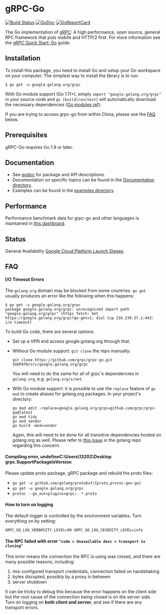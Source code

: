 # gRPC-Go

[![Build Status](https://travis-ci.org/grpc/grpc-go.svg)](https://travis-ci.org/grpc/grpc-go)
[![GoDoc](https://godoc.org/google.golang.org/grpc?status.svg)](https://godoc.org/google.golang.org/grpc)
[![GoReportCard](https://goreportcard.com/badge/grpc/grpc-go)](https://goreportcard.com/report/github.com/grpc/grpc-go)

The Go implementation of [gRPC](https://grpc.io/): A high performance, open
source, general RPC framework that puts mobile and HTTP/2 first. For more
information see the [gRPC Quick Start:
Go](https://grpc.io/docs/quickstart/go.html) guide.

Installation
------------

To install this package, you need to install Go and setup your Go workspace on
your computer. The simplest way to install the library is to run:

```
$ go get -u google.golang.org/grpc
```

With Go module support (Go 1.11+), simply `import "google.golang.org/grpc"` in
your source code and `go [build|run|test]` will automatically download the
necessary dependencies ([Go modules
ref](https://github.com/golang/go/wiki/Modules)).

If you are trying to access grpc-go from within China, please see the
[FAQ](#FAQ) below.

Prerequisites
-------------
gRPC-Go requires Go 1.9 or later.

Documentation
-------------
- See [godoc](https://godoc.org/google.golang.org/grpc) for package and API
  descriptions.
- Documentation on specific topics can be found in the [Documentation
  directory](Documentation/).
- Examples can be found in the [examples directory](examples/).

Performance
-----------
Performance benchmark data for grpc-go and other languages is maintained in
[this
dashboard](https://performance-dot-grpc-testing.appspot.com/explore?dashboard=5652536396611584&widget=490377658&container=1286539696).

Status
------
General Availability [Google Cloud Platform Launch
Stages](https://cloud.google.com/terms/launch-stages).

FAQ
---

#### I/O Timeout Errors

The `golang.org` domain may be blocked from some countries.  `go get` usually
produces an error like the following when this happens:

```
$ go get -u google.golang.org/grpc
package google.golang.org/grpc: unrecognized import path "google.golang.org/grpc" (https fetch: Get https://google.golang.org/grpc?go-get=1: dial tcp 216.239.37.1:443: i/o timeout)
```

To build Go code, there are several options:

- Set up a VPN and access google.golang.org through that.

- Without Go module support: `git clone` the repo manually:

  ```
  git clone https://github.com/grpc/grpc-go.git $GOPATH/src/google.golang.org/grpc
  ```

  You will need to do the same for all of grpc's dependencies in `golang.org`,
  e.g. `golang.org/x/net`.

- With Go module support: it is possible to use the `replace` feature of `go
  mod` to create aliases for golang.org packages.  In your project's directory:

  ```
  go mod edit -replace=google.golang.org/grpc=github.com/grpc/grpc-go@latest
  go mod tidy
  go mod vendor
  go build -mod=vendor
  ```

  Again, this will need to be done for all transitive dependencies hosted on
  golang.org as well.  Please refer to [this
  issue](https://github.com/golang/go/issues/28652) in the golang repo regarding
  this concern.

#### Compiling error, undefineC:\\Users\\13202\\Desktop grpc.SupportPackageIsVersion

Please update proto package, gRPC package and rebuild the proto files:
 - `go get -u github.com/golang/protobuf/{proto,protoc-gen-go}`
 - `go get -u google.golang.org/grpc`
 - `protoc --go_out=plugins=grpc:. *.proto`

#### How to turn on logging

The default logger is controlled by the environment variables. Turn everything
on by setting:

```
GRPC_GO_LOG_VERBOSITY_LEVEL=99 GRPC_GO_LOG_SEVERITY_LEVEL=info
```

#### The RPC failed with error `"code = Unavailable desc = transport is closing"`

This error means the connection the RPC is using was closed, and there are many
possible reasons, including:
 1. mis-configured transport credentials, connection failed on handshaking
 1. bytes disrupted, possibly by a proxy in between
 1. server shutdown

It can be tricky to debug this because the error happens on the client side but
the root cause of the connection being closed is on the server side. Turn on
logging on __both client and server__, and see if there are any transport
errors.
